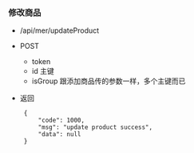 
### 修改商品
 - /api/mer/updateProduct
 - POST
    - token   
    - id           主键
    - isGroup      跟添加商品传的参数一样，多个主键而已
    
 - 返回
    
        {
            "code": 1000,
            "msg": "update product success",
            "data": null 
        }
        